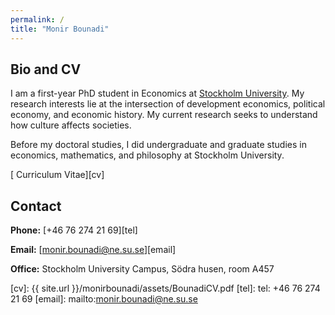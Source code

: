 ```yaml
---
permalink: /
title: "Monir Bounadi"
---
```


## Bio and CV

I am a first-year PhD student in Economics at [Stockholm University](https://www.su.se/english/). My research interests lie at the intersection of development economics, political economy, and economic history. My current research seeks to understand how culture affects societies.

Before my doctoral studies, I did undergraduate and graduate studies in economics, mathematics, and philosophy at Stockholm University.

[<i class="fas fa-file-pdf"></i> Curriculum Vitae][cv]

## Contact

**Phone:** [+46 76 274 21 69][tel]

**Email:** [monir.bounadi@ne.su.se][email]

**Office:** Stockholm University Campus, Södra husen, room A457

[cv]: {{ site.url }}/monirbounadi/assets/BounadiCV.pdf
[tel]: tel: +46 76 274 21 69
[email]: mailto:monir.bounadi@ne.su.se
